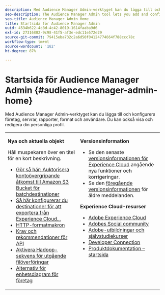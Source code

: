 ```yaml
---
description: Med Audience Manager Admin-verktyget kan du lägga till och konfigurera företag, servrar, rapporter, format och användare. Du kan också visa och redigera din personliga profil.
seo-description: The Audience Manager Admin tool lets you add and configure companies, servers, reports, formats, and users. You can also view or edit your personal profile.
seo-title: Audience Manager Admin Home
title: Startsida för Audience Manager Admin
uuid: 4534b622-4c8d-4c42-8019-1614faaba9d6
exl-id: 27316802-9c98-41f5-af3e-edc11e572e29
source-git-commit: 79415eba732c2a6d50f04124774664f788ccc78c
workflow-type: tm+mt
source-wordcount: '182'
ht-degree: 87%

---
```


# Startsida för Audience Manager Admin {#audience-manager-admin-home}

Med Audience Manager Admin-verktyget kan du lägga till och konfigurera företag, servrar, rapporter, format och användare. Du kan också visa och redigera din personliga profil.

<table id="table_882B0982144442F79328A4FA45BD5C7E" frame="none"> 
 <tbody> 
  <tr> 
   <td colname="col1" colsep="0" rowsep="0" valign="top"> <p class="head"> <b>Nya och aktuella objekt</b> </p> <p>Håll muspekaren över en titel för en kort beskrivning. </p> <p> 
     <ul id="ul_A0416FDB65EB4774821C05664E14AB86"> 
      <li id="li_C528ED722C7241C8A0F492B250322EA7"><a href="admin-servers/admin-authorize-s3-cross-bucket.md#task_20B12994C5484A9D8CC40DF6F456CBE7"> Gör så här: Auktorisera kontoövergripande åtkomst till Amazon S3 Bucket för batchdestinationer</a> </li> 
      <li id="li_582FD48ADC894E00AE5961E2E80A3A92"><a href="admin-destination-troubleshooting.md#set-up-destinations-export"> Så här konfigurerar du destinationer för att exportera från Experience Cloud...</a> </li> 
      <li id="li_AB7BFF82D42649F3B72DA7737B05E355"><a href="formats/web-formats.md#reference_C392124A5F3F42E49F8AADDBA601ADFE"> HTTP-formatmakron</a> </li> 
      <li id="li_FEC2B72DC2A04BEAAC36259C0882CECB"><a href="admin-oauth2/aam-admin-api-requirements.md#concept_A7FAC9443CF34974A873E6B787616421"> Krav och rekommendationer för API</a> </li> 
      <li id="li_5994853C069A44B2A1A8F3169119F001"><a href="formats/enable-outbound-seq.md#concept_526744C9433F40BF8269E18245B2F0BD"> Aktivera Hadoop-sekvens för utgående filöverföringar</a> </li> 
      <li id="li_EC1DE0200F4B4EA1A7FBAB6A05D9F746"><a href="companies/admin-device-graph-options.md#concept_563615F1018340C683E0EE075F8F639D"> Alternativ för enhetsdiagram för företag</a> </li> 
     </ul> </p> </td> 
   <td colname="col2" valign="top"> <p class="head"><b>Versionsinformation</b> </p> 
    <ul id="ul_1AA5CED5DA0F4B78B8BC4D74539E97EF"> 
     <li id="li_1B636241BCC14468980CF415B15A875F">Se den senaste <a href="https://experienceleague.adobe.com/docs/release-notes/experience-cloud/current.html" format="https" scope="external"> versionsinformationen för Experience Cloud</a> angående nya funktioner och korrigeringar. </li> 
     <li id="li_6AD053625237446FB9B581772896F64F">Se den <a href="https://experienceleague.adobe.com/docs/release-notes/experience-cloud/current.html" format="https" scope="external"> föregående versionsinformationen</a> för äldre meddelanden. </li> 
    </ul> <p class="head"> <b>Experience Cloud-resurser </b> </p> 
    <ul id="ul_F8DE07F1ADBC411E894751F927BB1477"> 
     <li id="li_09B0F2E487CA4C55A723ACB5901C7B49"><a href="https://business.adobe.com/products/marketing-cloud/main.html" format="http" scope="external"> Adobe Experience Cloud</a> </li> 
     <li id="li_B89CEA08B4954C6ABA2BBDA803A88427"> <a href="https://helpx.adobe.com/support/social.html" format="http" scope="external"> Adobes Social community</a> </li> 
     <li id="li_4F16686C311743C484013D84971EEBD3"> <a href="https://helpx.adobe.com/learning.html?promoid=KAUDK" format="https" scope="external"> Adobe-utbildningar och självstudiekurser</a> </li> 
     <li id="li_32581A0A26CB4F43833D607221154188"><a href="https://www.adobe.io" format="https" scope="external"> Developer Connection</a> </li> 
     <li id="li_49B2B95B1B4540C9A967F7DDBB4EB457"><a href="https://helpx.adobe.com/support/experience-cloud.html" format="https" scope="external"> Produktdokumentation – startsida</a> </li> 
    </ul> </td> 
  </tr> 
 </tbody> 
</table>
